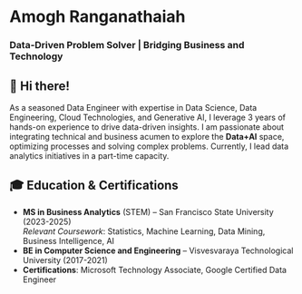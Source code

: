 # Amogh Ranganathaiah  
### Data-Driven Problem Solver | Bridging Business and Technology


## 👋 Hi there!

As a seasoned Data Engineer with expertise in Data Science, Data Engineering, Cloud Technologies, and Generative AI, I leverage 3 years of hands-on experience to drive data-driven insights. I am passionate about integrating technical and business acumen to explore the **Data+AI** space, optimizing processes and solving complex problems. Currently, I lead data analytics initiatives in a part-time capacity.

## 🎓 Education & Certifications

- **MS in Business Analytics** (STEM) – San Francisco State University (2023-2025)  
  *Relevant Coursework*: Statistics, Machine Learning, Data Mining, Business Intelligence, AI
- **BE in Computer Science and Engineering** – Visvesvaraya Technological University (2017-2021)  
- **Certifications**: Microsoft Technology Associate, Google Certified Data Engineer
